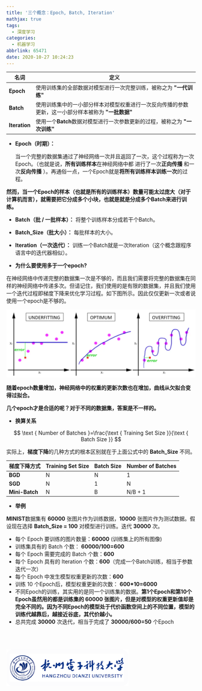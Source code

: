 ```yaml
---
title: '三个概念：Epoch, Batch, Iteration'
mathjax: true
tags:
  - 深度学习
categories:
  - 机器学习
abbrlink: 65471
date: 2020-10-27 10:24:23
---
```


| <center>名词</center> | <center>定义</center>                                        |
| :-------------------- | :----------------------------------------------------------- |
| **Epoch**             | 使用训练集的全部数据对模型进行一次完整训练，被称之为 **"一代训练"** |
| **Batch**             | 使用训练集中的一小部分样本对模型权重进行一次反向传播的参数更新，这一小部分样本被称为 **"一批数据"** |
| **Iteration**         | 使用一个**Batch**数据对模型进行一次参数更新的过程，被称之为 **"一次训练"** |

<!-- more -->

- **Epoch（时期）：**

  当一个完整的数据集通过了神经网络一次并且返回了一次，这个过程称为一次Epoch。（也就是说，**所有训练样本**在神经网络中都 进行了一次**正向传播** 和一次**反向传播** ）。再通俗一点，一个Epoch就是**将所有训练样本训练一次**的过程。

**然而，当一个Epoch的样本（也就是所有的训练样本）数量可能太过庞大（对于计算机而言），就需要把它分成多个小块，也就是就是分成多个Batch来进行训练。**

- **Batch（批 / 一批样本）：**
   将整个训练样本分成若干个Batch。
- **Batch_Size（批大小）：**
   每批样本的大小。
- **Iteration（一次迭代）：**
   训练一个Batch就是一次Iteration（这个概念跟程序语言中的迭代器相似）。

- **为什么要使用多于一个epoch?**

在神经网络中传递完整的数据集一次是不够的，而且我们需要将完整的数据集在同样的神经网络中传递多次。但请记住，我们使用的是有限的数据集，并且我们使用一个迭代过程即梯度下降来优化学习过程。如下图所示。因此仅仅更新一次或者说使用一个epoch是不够的。

![image-20201027115950692](../../../images/三个概念：Epoch-Batch-Iteration/image-20201027115950692.png)

**随着epoch数量增加，神经网络中的权重的更新次数也在增加，曲线从欠拟合变得过拟合。**

**几个epoch才是合适的呢？对于不同的数据集，答案是不一样的。**

- **换算关系**

$$
\text { Number of Batches }=\frac{\text { Training Set Size }}{\text { Batch Size }}
$$

实际上，**梯度下降**的几种方式的根本区别就在于上面公式中的 **Batch_Size** 不同。

| 梯度下降方式   | Training Set Size | Batch Size | Number of Batches |
| -------------- | ----------------- | ---------- | ----------------- |
| **BGD**        | N                 | N          | 1                 |
| **SGD**        | N                 | 1          | N                 |
| **Mini-Batch** | N                 | B          | N/B + 1           |

- **举例**

**MINIST**数据集有 **60000** 张图片作为训练数据，**10000** 张图片作为测试数据。假设现在选择 **Batch_Size = 100** 对模型进行训练。迭代  **30000** 次。

- 每个 Epoch 要训练的图片数量：**60000** (训练集上的所有图像)
- 训练集具有的 Batch 个数： **60000/100=600**
- 每个 Epoch 需要完成的 Batch 个数：**600**
- 每个 Epoch 具有的 Iteration 个数：**600**（完成一个Batch训练，相当于参数迭代一次）
- 每个 Epoch 中发生模型权重更新的次数：**600**
- 训练 10 个Epoch后，模型权重更新的次数： **600\*10=6000**
- 不同Epoch的训练，其实用的是同一个训练集的数据。**第1个Epoch和第10个Epoch虽然用的都是训练集的 60000 张图片，但是对模型的权重更新值却是完全不同的。因为不同Epoch的模型处于代价函数空间上的不同位置，模型的训练代越靠后，越接近谷底，其代价越小。**
- 总共完成 **30000** 次迭代，相当于完成了 **30000/600=50** 个Epoch

<br>

<br>

<br>

<img src="../../../images/序列模型中的注意力机制/HDU_LOGO.png" alt="HDU_LOGO" style="zoom:50%;" />